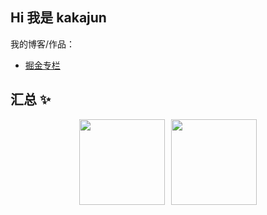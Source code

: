 

## Hi 我是 kakajun

我的博客/作品：

- [掘金专栏](https://juejin.cn/user/1618120936275127)

## 汇总 ✨
<p align="center">
<img   height="137px" style="margin-right: 10px;" src="https://github-readme-stats.vercel.app/api?username=kakajun&hide_title=true&hide_border=true&show_icons=true&include_all_commits=true&line_height=21&bg_color=0,EC6C6C,FFD479,FFFC79,73FA79&theme=graywhite&locale=cn" /><img  height="137px" src="https://github-readme-stats.vercel.app/api/top-langs/?username=kakajun&hide_title=true&hide_border=true&layout=compact&bg_color=0,73FA79,73FDFF,D783FF&theme=graywhite&locale=cn" />
</p>
